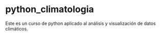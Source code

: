 # python_climatologia
Este es un curso de python aplicado al análisis y visualización de datos climáticos.
